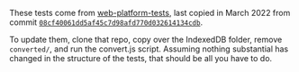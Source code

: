 These tests come from [web-platform-tests](https://github.com/w3c/web-platform-tests/tree/master/IndexedDB), last copied in March 2022 from commit [`08cf40061dd5af45c7d98afd770d032614134cdb`](https://github.com/web-platform-tests/wpt/commit/08cf40061dd5af45c7d98afd770d032614134cdb).

To update them, clone that repo, copy over the IndexedDB folder, remove `converted/`, and run the convert.js script. Assuming nothing substantial has changed in the structure of the tests, that should be all you have to do.

